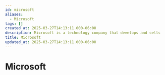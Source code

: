 ```yaml
---
id: microsoft
aliases:
  - Microsoft
tags: []
created_at: 2025-03-27T14:13:11.000-06:00
description: Microsoft is a technology company that develops and sells software, services, and products.
title: Microsoft
updated_at: 2025-03-27T14:13:11.000-06:00
---
```


# Microsoft
